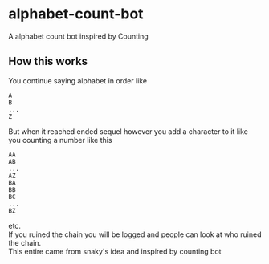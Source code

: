 # alphabet-count-bot
A alphabet count bot inspired by Counting

## How this works
You continue saying alphabet in order like
```
A
B
... 
Z
```
But when it reached ended sequel however you add a character to it like you counting a number like this
```
AA
AB
...
AZ
BA
BB
BC
...
BZ
```
etc.  
If you ruined the chain you will be logged and people can look at who ruined the chain.  
This entire came from snaky's idea and inspired by counting bot

